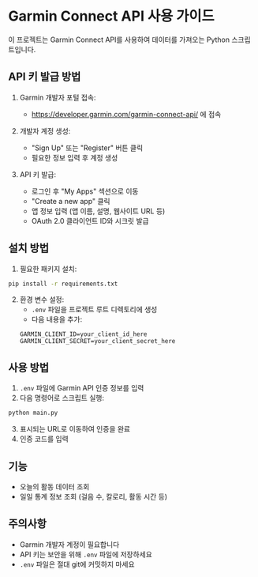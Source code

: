 # Garmin Connect API 사용 가이드

이 프로젝트는 Garmin Connect API를 사용하여 데이터를 가져오는 Python 스크립트입니다.

## API 키 발급 방법

1. Garmin 개발자 포털 접속:

   - https://developer.garmin.com/garmin-connect-api/ 에 접속

2. 개발자 계정 생성:

   - "Sign Up" 또는 "Register" 버튼 클릭
   - 필요한 정보 입력 후 계정 생성

3. API 키 발급:
   - 로그인 후 "My Apps" 섹션으로 이동
   - "Create a new app" 클릭
   - 앱 정보 입력 (앱 이름, 설명, 웹사이트 URL 등)
   - OAuth 2.0 클라이언트 ID와 시크릿 발급

## 설치 방법

1. 필요한 패키지 설치:

```bash
pip install -r requirements.txt
```

2. 환경 변수 설정:
   - `.env` 파일을 프로젝트 루트 디렉토리에 생성
   - 다음 내용을 추가:
   ```
   GARMIN_CLIENT_ID=your_client_id_here
   GARMIN_CLIENT_SECRET=your_client_secret_here
   ```

## 사용 방법

1. `.env` 파일에 Garmin API 인증 정보를 입력
2. 다음 명령어로 스크립트 실행:

```bash
python main.py
```

3. 표시되는 URL로 이동하여 인증을 완료
4. 인증 코드를 입력

## 기능

- 오늘의 활동 데이터 조회
- 일일 통계 정보 조회 (걸음 수, 칼로리, 활동 시간 등)

## 주의사항

- Garmin 개발자 계정이 필요합니다
- API 키는 보안을 위해 `.env` 파일에 저장하세요
- `.env` 파일은 절대 git에 커밋하지 마세요
